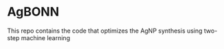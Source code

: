 # AgBONN
This repo contains the code that optimizes the AgNP synthesis using two-step machine learning
